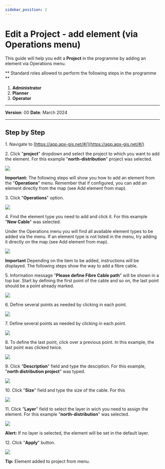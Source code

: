 ```yaml
---
sidebar_position: 2
---
```


# Edit a Project - add element (via Operations menu)

This guide will help you edit a **Project** in the programme by adding an element via Operations menu.

** Standard roles allowed to perform the following steps in the programme **

1.	**Administrator**
2.  **Planner**
3. **Operator**

------------

**Version**: 00
**Date**: March 2024

------------
## **Step by Step**


1\. Navigate to [https://app.apx-gis.net/#/](https://app.apx-gis.net/#/)


2\. Click "**project**" dropdown and select the project to which you want to add the element. For this example "**north-distribution**" project was selected.

![](https://ajeuwbhvhr.cloudimg.io/colony-recorder.s3.amazonaws.com/files/2023-12-29/09c501de-e8f5-4f8a-bdc1-cf63a211212d/ascreenshot.jpeg?tl_px=0,0&br_px=1376,769&force_format=png&width=1120.0&wat=1&wat_opacity=1&wat_gravity=northwest&wat_url=https://colony-recorder.s3.amazonaws.com/images/watermarks/14B8A6_standard.png&wat_pad=349,77)


**Important:** The following steps will show you how to add an element from the "**Operations**" menu. Remember that if configured, you can add an element directly from the map (see Add element from map).


3\. Click "**Operations**" option. 

![](https://ajeuwbhvhr.cloudimg.io/colony-recorder.s3.amazonaws.com/files/2023-12-29/012ea6f7-94ca-45a3-ba45-212724d847e6/ascreenshot.jpeg?tl_px=0,0&br_px=1376,769&force_format=png&width=1120.0&wat=1&wat_opacity=1&wat_gravity=northwest&wat_url=https://colony-recorder.s3.amazonaws.com/images/watermarks/14B8A6_standard.png&wat_pad=86,118)


4\. Find the element type you need to add and click it. For this example "**New Cable**" was selected.

Under the Operations menu you will find all available element types to be added via the menu. If an element type is not listed in the menu, try adding it directly on the map (see Add element from map).

![](https://ajeuwbhvhr.cloudimg.io/colony-recorder.s3.amazonaws.com/files/2023-12-29/35a260ff-f6ba-4fe9-a125-1642d3c794db/ascreenshot.jpeg?tl_px=0,0&br_px=1719,887&force_format=png&width=1120.0&wat=1&wat_opacity=1&wat_gravity=northwest&wat_url=https://colony-recorder.s3.amazonaws.com/images/watermarks/14B8A6_standard.png&wat_pad=50,265)


**Important** Depending on the item to be added, instructions will be displayed. The following steps show the way to add a fibre cable.


5\. Information message "**Please define Fibre Cable path**" will be shown in a top bar. Start by defining the first point of the cable and so on, the last point should be a point already marked.

![](https://ajeuwbhvhr.cloudimg.io/colony-recorder.s3.amazonaws.com/files/2023-12-29/d3aed50d-0c85-4836-b6dd-699af60da43d/ascreenshot.jpeg?tl_px=122,0&br_px=1841,887&force_format=png&width=1120.0&wat=1&wat_opacity=1&wat_gravity=northwest&wat_url=https://colony-recorder.s3.amazonaws.com/images/watermarks/14B8A6_standard.png&wat_pad=524,273)


6\. Define several points as needed by clicking in each point.

![](https://ajeuwbhvhr.cloudimg.io/colony-recorder.s3.amazonaws.com/files/2023-12-29/62441cb4-32c5-40c4-9f8c-e2276d5b860f/user_cropped_screenshot.jpeg?tl_px=201,0&br_px=1920,887&force_format=png&width=1120.0&wat=1&wat_opacity=1&wat_gravity=northwest&wat_url=https://colony-recorder.s3.amazonaws.com/images/watermarks/14B8A6_standard.png&wat_pad=882,462)


7\. Define several points as needed by clicking in each point.

![](https://ajeuwbhvhr.cloudimg.io/colony-recorder.s3.amazonaws.com/files/2023-12-29/88744d97-85d8-436d-8086-a47162d99ff8/ascreenshot.jpeg?tl_px=201,0&br_px=1920,887&force_format=png&width=1120.0&wat=1&wat_opacity=1&wat_gravity=northwest&wat_url=https://colony-recorder.s3.amazonaws.com/images/watermarks/14B8A6_standard.png&wat_pad=781,16)


8\. To define the last point, click over a previous point. In this example, the last point was clicked twice.

![](https://ajeuwbhvhr.cloudimg.io/colony-recorder.s3.amazonaws.com/files/2023-12-29/acc077b5-eb05-4df9-b031-a5f2ad06255d/ascreenshot.jpeg?tl_px=543,0&br_px=1576,576&force_format=png&width=1032&wat_scale=92&wat=1&wat_opacity=1&wat_gravity=northwest&wat_url=https://colony-recorder.s3.amazonaws.com/images/watermarks/14B8A6_standard.png&wat_pad=482,246)


9\. Click "**Description**" field and type the desciption. For this example,  "**north distribution project**" was typed.

![](https://ajeuwbhvhr.cloudimg.io/colony-recorder.s3.amazonaws.com/files/2023-12-29/2d74b6a6-f2bd-405b-8837-3b3639808583/ascreenshot.jpeg?tl_px=0,0&br_px=1376,769&force_format=png&width=1120.0&wat=1&wat_opacity=1&wat_gravity=northwest&wat_url=https://colony-recorder.s3.amazonaws.com/images/watermarks/14B8A6_standard.png&wat_pad=118,257)


10\. Click "**Size**" field and type the size of the cable. For this

![](https://ajeuwbhvhr.cloudimg.io/colony-recorder.s3.amazonaws.com/files/2023-12-29/5fbd1b44-b535-4be3-9ecf-6001ab44c444/ascreenshot.jpeg?tl_px=0,0&br_px=1719,887&force_format=png&width=1120.0&wat=1&wat_opacity=1&wat_gravity=northwest&wat_url=https://colony-recorder.s3.amazonaws.com/images/watermarks/14B8A6_standard.png&wat_pad=210,238)


11\. Click "**Layer**" field to select the layer in wich you need to assign the element. For this example "**north-distribution**" was selected.

![](https://ajeuwbhvhr.cloudimg.io/colony-recorder.s3.amazonaws.com/files/2023-12-29/58e353ac-2c52-4d29-9d9c-2e0149c8210d/ascreenshot.jpeg?tl_px=0,0&br_px=1719,887&force_format=png&width=1120.0&wat=1&wat_opacity=1&wat_gravity=northwest&wat_url=https://colony-recorder.s3.amazonaws.com/images/watermarks/14B8A6_standard.png&wat_pad=179,365)


**Alert:** If no layer is selected, the element will be set in the default layer.


12\. Click "**Apply**" button.

![](https://ajeuwbhvhr.cloudimg.io/colony-recorder.s3.amazonaws.com/files/2023-12-29/7dff1538-cbdc-43ff-8438-b043fa7cdda8/ascreenshot.jpeg?tl_px=0,0&br_px=1719,887&force_format=png&width=1120.0&wat=1&wat_opacity=1&wat_gravity=northwest&wat_url=https://colony-recorder.s3.amazonaws.com/images/watermarks/14B8A6_standard.png&wat_pad=167,527)


**Tip:** Element added to project from menu.


